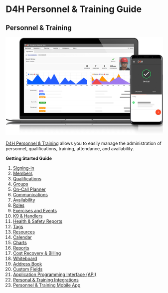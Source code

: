 # D4H Personnel & Training Guide

## Personnel & Training

![](../.gitbook/assets/image.png)

[D4H Personnel & Training](https://d4htechnologies.com/personnel-training) allows you to easily manage the administration of personnel, qualifications, training, attendance, and availability.



**Getting Started Guide**  


1. [Signing-in](../user-accounts/quick-start-guide/signing-in-1.md) 
2. [Members](untitled/) 
3. [Qualifications](qualifications/) 
4. [Groups](groups.md) 
5. [On-Call Planner ](on-call-planner.md)
6. [Communications](communications.md) 
7. [Availability](availability.md) 
8. [Roles](roles.md) 
9. [Exercises and Events](exercises-and-events.md) 
10. [K9 & Handlers](k9-and-handlers.md) 
11. [Health & Safety Reports](../shared-services/health-and-safety-reports.md) 
12. [Tags](../shared-services/tags.md) 
13. [Resources](https://support.d4h.org/d4h-personnel-training2/resources) 
14. [Calendar](https://support.d4h.org/d4h-personnel-training2/calendar) 
15. [Charts](https://support.d4h.org/d4h-personnel-training2/charts3) 
16. [Reports](https://support.d4h.org/d4h-personnel-training2/reports3) 
17. [Cost Recovery & Billing](https://support.d4h.org/d4h-incident-reporting/cost-recovery-billing) 
18. [Whiteboard](https://support.d4h.org/personnel-and-training-whiteboard/whiteboard) 
19. [Address Book](https://support.d4h.org/d4h-personnel-training2/address-book) 
20. [Custom Fields](https://support.d4h.org/d4h-personnel-training2/custom-fields2) 
21. [Application Programming Interface \(API\)](https://support.d4h.org/d4h-incident-reporting/api-access) 
22. [Personal & Training Integrations](https://support.d4h.org/d4h-personnel-training2/integrations3) 
23. [Personnel & Training Mobile App](https://d4htechnologies.com/resources/mobile-apps)



